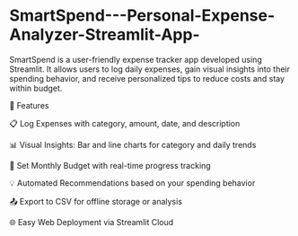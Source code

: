 # SmartSpend---Personal-Expense-Analyzer-Streamlit-App-
SmartSpend is a user-friendly expense tracker app developed using Streamlit. It allows users to log daily expenses, gain visual insights into their spending behavior, and receive personalized tips to reduce costs and stay within budget.


🚀 Features

📋 Log Expenses with category, amount, date, and description

📊 Visual Insights: Bar and line charts for category and daily trends

💸 Set Monthly Budget with real-time progress tracking

💡 Automated Recommendations based on your spending behavior

📤 Export to CSV for offline storage or analysis

🌐 Easy Web Deployment via Streamlit Cloud
